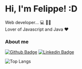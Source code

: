 # Hi, I'm Felippe! :D

Web developer... 	:computer: :man_student:
<br/>
Lover of Javascript and Java 	:hearts:


### About me

[![Github Badge](https://img.shields.io/badge/-Github-000?style=flat-square&logo=Github&logoColor=white&link=https://github.com/felippepg)](https://github.com/felippepg)
[![Linkedin Badge](https://img.shields.io/badge/-LinkedIn-blue?style=flat-square&logo=Linkedin&logoColor=white&link=https://www.linkedin.com/in/felippe-gon%C3%A7alves/)](https://www.linkedin.com/in/felippe-gon%C3%A7alves/)


![Top Langs](https://github-readme-stats.vercel.app/api/top-langs/?username=felippepg&theme=tokyonight)



<!---
felippepg/felippepg is a ✨ special ✨ repository because its `README.md` (this file) appears on your GitHub profile.
You can click the Preview link to take a look at your changes.
--->
